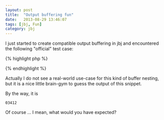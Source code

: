 ```yaml
---
layout: post
title:  "Output buffering fun"
date:   2013-08-29 13:46:07
tags: [jbj, Fun]
category: jbj
---
```


I just started to create compatible output buffering in jbj and encountered the following "official" test case:

{% highlight php %}
<?php
echo 0;
	ob_start();
		ob_start();
			ob_start();
				ob_start();
					echo 1;
				ob_end_flush();
				echo 2;
			$ob = ob_get_clean();
		echo 3;
		ob_flush();
		ob_end_clean();
	echo 4;
	ob_end_flush();
echo $ob;
?>
{% endhighlight %}

Actually I do not see a real-world use-case for this kind of buffer nesting, but it is a nice little brain-gym to guess the output of this snippet.

 By the way, it is

 ~~~
 03412
 ~~~

Of course ... I mean, what would you have expected?